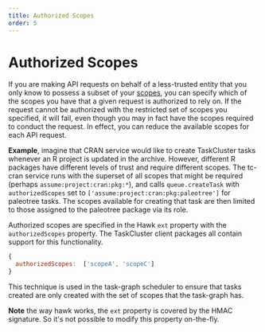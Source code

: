 ```yaml
---
title: Authorized Scopes
order: 5
---
```

Authorized Scopes
=================

If you are making API requests on behalf of a less-trusted entity that you only
know to possess a subset of your [scopes](scopes), you can specify which of
the scopes you have that a given request is authorized to rely on. If the
request cannot be authorized with the restricted set of scopes you specified,
it will fail, even though you may in fact have the scopes required to conduct
the request.  In effect, you can reduce the available scopes for each API
request.

**Example**, imagine that CRAN service would like to create TaskCluster tasks
whenever an R project is updated in the archive.  However, different R packages
have different levels of trust and require different scopes.  The tc-cran
service runs with the superset of all scopes that might be required (perhaps
`assume:project:cran:pkg:*`), and calls `queue.createTask` with
`authorizedScopes` set to `['assume:project:cran:pkg:paleotree']` for paleotree
tasks.  The scopes available for creating that task are then limited to those
assigned to the paleotree package via its role.

Authorized scopes are specified in the Hawk `ext` property with the
`authorizedScopes` property.  The TaskCluster client packages all contain
support for this functionality.

```js
{
  authorizedScopes:  ['scopeA', 'scopeC']
}
```

This technique is used in the task-graph scheduler to ensure that tasks created
are only created with the set of scopes that the task-graph has.

**Note** the way hawk works, the `ext` property is covered by the HMAC
signature. So it's not possible to modify this property on-the-fly.
